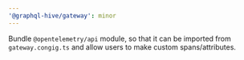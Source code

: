 ```yaml
---
'@graphql-hive/gateway': minor
---
```


Bundle `@opentelemetry/api` module, so that it can be imported from `gateway.congig.ts` and allow users to make custom spans/attributes.
